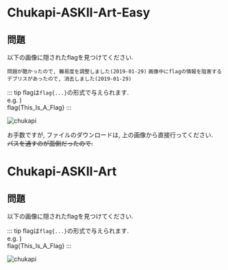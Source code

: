# Chukapi-ASKII-Art-Easy
## 問題
以下の画像に隠されたflagを見つけてください.  

`問題が酷かったので, 難易度を調整しました(2019-01-29)`
`画像中にflagの情報を阻害するデブリスがあったので, 消去しました(2019-01-29)`

::: tip
flagは`flag{...}`の形式で与えられます.  
e.g. )  
flag{This_Is_A_Flag}
:::

![chukapi](./assets/img/chukapi_easy.png)

お手数ですが, ファイルのダウンロードは, 上の画像から直接行ってください.  
<s>パスを通すのが面倒だったので.</s>

# Chukapi-ASKII-Art
## 問題
以下の画像に隠されたflagを見つけてください.

::: tip
flagは`flag{...}`の形式で与えられます.  
e.g. )  
flag{This_Is_A_Flag}
:::

![chukapi](./assets/img/chukapi.png)
